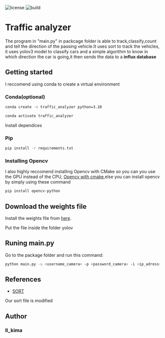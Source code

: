 ![license](https://img.shields.io/apm/l/vim-mode)
![build](https://img.shields.io/badge/build-unknown-red)
# Traffic analyzer
The program in "main.py" in packcage folder is able to track,classify,count and tell the direction of the passing vehicle.It uses sort to track the vehicles, it uses yolov3 model to classify cars and a simple algorithm to know in which direction the car is going,it then sends the data to a **influx database**


## Getting started

I reccomend using conda to create a virtual environment

### Conda(optional)
```bash
conda create -n traffic_analyzer python=3.10
```
```bash
conda activate traffic_analyzer
```
Install dependices
### Pip
```bash
pip install -r requirements.txt
```
### Installing Opencv
I also highly reccomend installing Opencv with CMake so you can you use the GPU instead of the CPU, [Opencv with cmake](https://www.youtube.com/watch?v=YsmhKar8oOc),else you can install opencv by simply using these command

```bash
pip install opencv-python
```

## Download the weights file
Install the weights file from [here](https://drive.google.com/file/d/1Ru6tmkTI3DVtQKtV2XP00lkj2yU5J7i2/view?usp=sharing).

Put the file inside the folder yolov
## Runing main.py

Go to the package folder and run this command:
```bash
python main.py -u <username_camera> -p <password_camera> -i <ip_adress> -c <channel_id> 
```

## References
- [SORT](https://github.com/abewley/sort)

Our sort file is modified

## Author

### Il_kima
